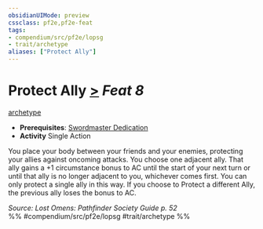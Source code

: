 ```yaml
---
obsidianUIMode: preview
cssclass: pf2e,pf2e-feat
tags:
- compendium/src/pf2e/lopsg
- trait/archetype
aliases: ["Protect Ally"]
---
```

# Protect Ally  [>](../../rules/core-rulebook/chapter-9-playing-the-game.md#Actions "Single Action") *Feat 8*  
[archetype](../../rules/traits/archetype.md)  

- **Prerequisites**: [Swordmaster Dedication](swordmaster-dedication-locg.md)
- **Activity** Single Action

You place your body between your friends and your enemies, protecting your allies against oncoming attacks. You choose one adjacent ally. That ally gains a +1 circumstance bonus to AC until the start of your next turn or until that ally is no longer adjacent to you, whichever comes first. You can only protect a single ally in this way. If you choose to Protect a different Ally, the previous ally loses the bonus to AC.

*Source: Lost Omens: Pathfinder Society Guide p. 52*  
%% #compendium/src/pf2e/lopsg #trait/archetype %%